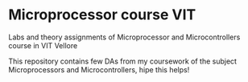 # Microprocessor course VIT
 Labs and theory assignments of Microprocessor and Microcontrollers course in VIT Vellore 
 <br>

 This repository contains few DAs from my coursework of the subject Microprocessors and Microcontrollers, hipe this helps! 
